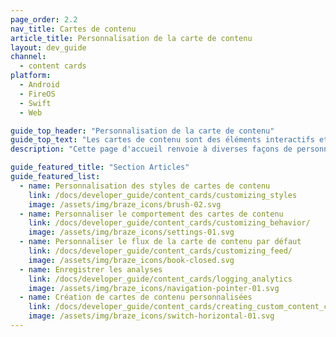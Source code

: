 ```yaml
---
page_order: 2.2
nav_title: Cartes de contenu
article_title: Personnalisation de la carte de contenu
layout: dev_guide
channel:
  - content cards
platform:
  - Android
  - FireOS
  - Swift
  - Web

guide_top_header: "Personnalisation de la carte de contenu"
guide_top_text: "Les cartes de contenu sont des éléments interactifs et visuellement attrayants qui peuvent être utilisés pour fournir un contenu personnalisé et attrayant aux utilisateurs. La personnalisation des cartes de contenu et du flux dans lequel elles sont situées peut être effectuée lors de l'onboarding ou au fur et à mesure de votre croissance avec Braze. Vous pouvez également créer de nouveaux types de cartes de contenu entièrement personnalisés et enregistrer des analyses pour vous assurer que le tableau de bord de Braze assure le suivi du succès de vos nouveaux types de cartes."
description: "Cette page d'accueil renvoie à diverses façons de personnaliser les cartes de contenu SDK de Braze pour plusieurs plateformes."

guide_featured_title: "Section Articles"
guide_featured_list:
  - name: Personnalisation des styles de cartes de contenu
    link: /docs/developer_guide/content_cards/customizing_styles
    image: /assets/img/braze_icons/brush-02.svg
  - name: Personnaliser le comportement des cartes de contenu
    link: /docs/developer_guide/content_cards/customizing_behavior/
    image: /assets/img/braze_icons/settings-01.svg
  - name: Personnaliser le flux de la carte de contenu par défaut
    link: /docs/developer_guide/content_cards/customizing_feed/
    image: /assets/img/braze_icons/book-closed.svg
  - name: Enregistrer les analyses 
    link: /docs/developer_guide/content_cards/logging_analytics
    image: /assets/img/braze_icons/navigation-pointer-01.svg
  - name: Création de cartes de contenu personnalisées
    link: /docs/developer_guide/content_cards/creating_custom_content_cards
    image: /assets/img/braze_icons/switch-horizontal-01.svg
---
```

